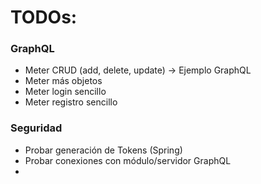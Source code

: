 # TODOs:

### GraphQL

* Meter CRUD (add, delete, update) -> Ejemplo GraphQL 
* Meter más objetos
* Meter login sencillo
* Meter registro sencillo

### Seguridad

* Probar generación de Tokens (Spring)
* Probar conexiones con módulo/servidor GraphQL
* 